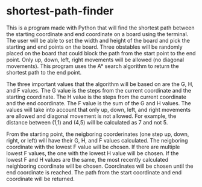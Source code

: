 # shortest-path-finder

  This is a program made with Python that will find the shortest path between the starting coordinate and end coordinate on a board using the terminal. The user will be able to set the width and height of the board and pick the starting and end points on the board. Three obstables will be randomly placed on the board that could block the path from the start point to the end point. Only up, down, left, right movements will be allowed (no diagonal movements). This program uses the A* search algorithm to return the shortest path to the end point.

  The three important values that the algorithm will be based on are the G, H, and F values. The G value is the steps from the current coordinate and the starting coordinate. The H value is the steps from the current coordinate and the end coordinate. The F value is the sum of the G and H values. The values will take into account that only up, down, left, and right movements are allowed and diagonal movement is not allowed. For example, the distance between (1,1) and (4,5) will be calculated as 7 and not 5.

  From the starting point, the neigboring coorderinates (one step up, down, right, or left) will have their G, H, and F values calculated. The neigboring coordinate with the lowest F value will be chosen. If there are multiple lowest F values, the one with the lowest H value will be chosen. If the lowest F and H values are the same, the most recently calculated neighboring coordinate will be chosen. Coordinates will be chosen until the end coordinate is reached. The path from the start coordinate and end coordinate will be returned.
